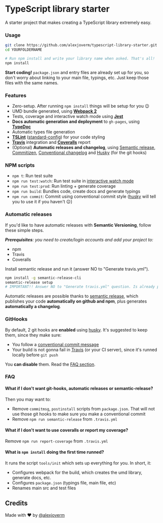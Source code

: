 # TypeScript library starter

A starter project that makes creating a TypeScript library extremely easy.

### Usage

```bash
git clone https://github.com/alexjoverm/typescript-library-starter.git YOURFOLDERNAME
cd YOURFOLDERNAME

# Run npm install and write your library name when asked. That's all!
npm install
```

**Start coding!** `package.json` and entry files are already set up for you, so don't worry about linking to your main file, typings, etc. Just keep those files with the same names.

### Features

 - Zero-setup. After running `npm install` things will be setup for you :wink:
 - UMD bundle generated, using **[Webpack 2](https://webpack.js.org/)**
 - Tests, coverage and interactive watch mode using **[Jest](http://facebook.github.io/jest/)**
 - **Docs automatic generation and deployment** to `gh-pages`, using **[TypeDoc](http://typedoc.org/)**
 - Automatic types file generation
 - **[TSLint](https://palantir.github.io/tslint/)** ([standard-config](https://github.com/blakeembrey/tslint-config-standard)) for your code styling
 - **[Travis](https://travis-ci.org)** integration and **[Coveralls](https://coveralls.io/)** report
 - (Optional) **Automatic releases and changelog**, using [Semantic release](https://github.com/semantic-release/semantic-release), [Commitizen](https://github.com/commitizen/cz-cli), [Conventional changelog](https://github.com/conventional-changelog/conventional-changelog) and [Husky](https://github.com/typicode/husky) (for the git hooks)

### NPM scripts

 - `npm t`: Run test suite
 - `npm run test:watch`: Run test suite in [interactive watch mode](http://facebook.github.io/jest/docs/cli.html#watch)
 - `npm run test:prod`: Run linting + generate coverage
 - `npm run build`: Bundles code, create docs and generate typings
 - `npm run commit`: Commit using conventional commit style ([husky](https://github.com/typicode/husky) will tell you to use it if you haven't :wink:)

### Automatic releases

If you'd like to have automatic releases with **Semantic Versioning**, follow these simple steps.

_**Prerequisites**: you need to create/login accounts and add your project to:_
 - npm
 - Travis
 - Coveralls

Install semantic release and run it (answer NO to "Generate travis.yml").

```bash
npm install -g semantic-release-cli
semantic-release setup
# IMPORTANT!! Answer NO to "Generate travis.yml" question. Is already prepared for you :P
```

Automatic releases are possible thanks to [semantic release](https://github.com/semantic-release/semantic-release), which publishes your code **automatically on github and npm**, plus generates **automatically a changelog**.

### GitHooks

By default, 2 git hooks are **enabled** using [husky](https://github.com/typicode/husky). It's suggested to keep them, since they make sure:
 - You follow a [conventional commit message](https://github.com/conventional-changelog/conventional-changelog)
 - Your build is not gonna fail in [Travis](https://travis-ci.org) (or your CI server), since it's runned locally before `git push`

You **can disable** them. Read the [FAQ section](#faq).

### FAQ

#### What if I don't want git-hooks, automatic releases or semantic-release?

Then you may want to:
 - Remove `commitmsg`, `postinstall` scripts from `package.json`. That will not use those git hooks to make sure you make a conventional commit
 - Remove `npm run semantic-release` from `.travis.yml`

#### What if I don't want to use coveralls or report my coverage?

Remove `npm run report-coverage` from `.travis.yml`

#### What is `npm install` doing the first time runned?

It runs the script `tools/init` which sets up everything for you. In short, it:
 - Configures webpack for the build, which creates the umd library, generate docs, etc.
 - Configures `package.json` (typings file, main file, etc)
 - Renames main src and test files

## Credits

Made with :heart: by [@alexjoverm](https://twitter.com/alexjoverm)
